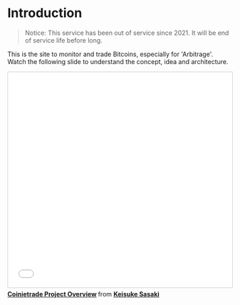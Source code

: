 # Introduction

> Notice: This service has been out of service since 2021. It will be end of service life before long.

This is the site to monitor and trade Bitcoins, especially for 'Arbitrage'.
Watch the following slide to understand the concept, idea and architecture.

<iframe src="//www.slideshare.net/slideshow/embed_code/key/oAINoYU7sic1F5" width="595" height="485" frameborder="0" marginwidth="0" marginheight="0" scrolling="no" style="border:1px solid #CCC; border-width:1px; margin-bottom:5px; max-width: 100%;" allowfullscreen> </iframe> <div style="margin-bottom:5px"> <strong> <a href="//www.slideshare.net/KeisukeSasaki2/coinietrade-project-overview" title="Coinietrade Project Overview" target="_blank">Coinietrade Project Overview</a> </strong> from <strong><a href="https://www.slideshare.net/KeisukeSasaki2" target="_blank">Keisuke Sasaki</a></strong> </div>
